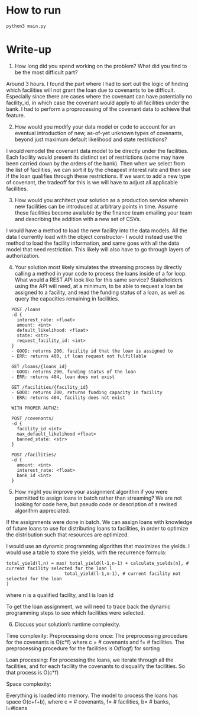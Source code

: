 
# How to run

`python3 main.py`

# Write-up

1. How long did you spend working on the problem? What did you find to be the most difficult part?

  Around 3 hours. I found the part where I had to sort out the logic of finding which facilities will not grant the loan due to covenants to be difficult. Especially since there are cases where the covenant can have potentially no facility_id, in which case the covenant would apply to all facilities under the bank. I had to perform a proprocessing of the covenant data to achieve that feature.

2. How would you modify your data model or code to account for an eventual introduction of new, as-of-yet unknown types of covenants, beyond just maximum default likelihood and state restrictions?

  I would remodel the covenant data model to be directly under the facilities. Each facility would present its distinct set of restrictions (some may have been carried down by the orders of the bank). Then when we select from the list of facilities, we can sort it by the cheapest interest rate and then see if the loan qualifies through these restrictions. If we want to add a new type of covenant, the tradeoff for this is we will have to adjust all applicable facilities.

3. How would you architect your solution as a production service wherein new facilities can be introduced at arbitrary points in time. Assume these facilities become available by the finance team emailing your team and describing the addition with a new set of CSVs.

  I would have a method to load the new facility into the data models. All the data I currently load with the object constructor- I would instead use the method to load the facility information, and same goes with all the data model that need restriction. This likely will also have to go through layers of authorization.

4. Your solution most likely simulates the streaming process by directly calling a method in your code to process the loans inside of a for loop. What would a REST API look like for this same service? Stakeholders using the API will need, at a minimum, to be able to request a loan be assigned to a facility, and read the funding status of a loan, as well as query the capacities remaining in facilities.

```
  POST /loans
  -d {
    interest_rate: <float>
    amount: <int>
    default_likelihood: <float>
    state: <str>
    request_facility_id: <int>
  }
  - GOOD: returns 200, facility id that the loan is assigned to
  - ERR: returns 400, if loan request not fulfillable

  GET /loans/{loans_id}
  - GOOD: returns 200, funding status of the loan
  - ERR: returns 404, loan does not exist

  GET /facilities/{facility_id}
  - GOOD: returns 200, returns funding capacity in facility
  - ERR: returns 404, facility does not exist

  WITH PROPER AUTHZ:

  POST /covenants/
  -d {
    facility_id <int>
    max_default_likelihood <float>
    banned_state: <str>
  }

  POST /facilities/
  -d {
    amount: <int>
    interest_rate: <float>
    bank_id <int>
  }
```

5. How might you improve your assignment algorithm if you were permitted to assign loans in batch rather than streaming? We are not looking for code here, but pseudo code or description of a revised algorithm appreciated.

If the assignments were done in batch. We can assign loans with knowledge of future loans to use for distributing loans to facilities, in order to optimize the distribution such that resources are optimized.

I would use an dynamic programming algorithm that maximizes the yields. I would use a table to store the yields, with the recurrence formula:

```
total_yield(l,n) = max( total_yield(l-1,n-1) + calculate_yields[n], # current facility selected for the loan l
                      total_yield(l-1,n-1), # current facility not selected for the loan
)
```

where n is a qualified facility, and l is loan id

To get the loan assignment, we will need to trace back the dynamic programming steps to see which facilities were selected.

6. Discuss your solution’s runtime complexity.

Time complexity:
Preprocessing done once:
The preprocessing procedure for the covenants is O(c*f) where c = # covenants and f= # facilities. 
The preprocessing procedure for the facilities is O(flogf) for sorting

Loan processing:
For processing the loans, we iterate through all the facilities, and for each facility the covenants to disqualify the facilities. So that process is O(c*f)

Space complexity:

Everything is loaded into memory. The model to process the loans has space O(c+f+b), where c = # covenants, f= # facilities, b= # banks, l=#loans